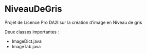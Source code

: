 # NiveauDeGris

Projet de Licence Pro DA2I sur la création d'image en Niveau de gris

Deux classes importantes :
- ImageDict.java
- ImageTab.java
